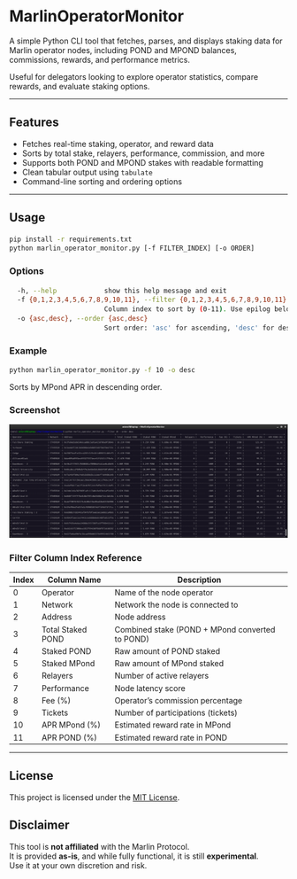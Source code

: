 # MarlinOperatorMonitor
A simple Python CLI tool that fetches, parses, and displays staking data for Marlin operator nodes, including POND and MPOND balances, commissions, rewards, and performance metrics. 

Useful for delegators looking to explore operator statistics, compare rewards, and evaluate staking options.

---

## Features

- Fetches real-time staking, operator, and reward data
- Sorts by total stake, relayers, performance, commission, and more
- Supports both POND and MPOND stakes with readable formatting
- Clean tabular output using `tabulate`
- Command-line sorting and ordering options

---

## Usage

```bash
pip install -r requirements.txt
python marlin_operator_monitor.py [-f FILTER_INDEX] [-o ORDER]
```

### Options
```bash
  -h, --help            show this help message and exit
  -f {0,1,2,3,4,5,6,7,8,9,10,11}, --filter {0,1,2,3,4,5,6,7,8,9,10,11}
                        Column index to sort by (0-11). Use epilog below for details.
  -o {asc,desc}, --order {asc,desc}
                        Sort order: 'asc' for ascending, 'desc' for descending (default desc)
```
### Example
```bash
python marlin_operator_monitor.py -f 10 -o desc
```
Sorts by MPond APR in descending order.

### Screenshot

![Marlin Operators Monitor example screenshot](example.png)

### Filter Column Index Reference

| Index | Column Name         | Description                                          |
|-------|---------------------|------------------------------------------------------|
| 0     | Operator            | Name of the node operator                           |
| 1     | Network             | Network the node is connected to                    |
| 2     | Address             | Node address                                        |
| 3     | Total Staked POND   | Combined stake (POND + MPond converted to POND)     |
| 4     | Staked POND         | Raw amount of POND staked                           |
| 5     | Staked MPond        | Raw amount of MPond staked                          |
| 6     | Relayers            | Number of active relayers                           |
| 7     | Performance         | Node latency score                                  |
| 8     | Fee (%)             | Operator’s commission percentage                    |
| 9     | Tickets             | Number of participations (tickets)                 |
| 10    | APR MPond (%)       | Estimated reward rate in MPond                     |
| 11    | APR POND (%)        | Estimated reward rate in POND                      |

---

## License

This project is licensed under the [MIT License](LICENSE).

## Disclaimer

This tool is **not affiliated** with the Marlin Protocol.  
It is provided **as-is**, and while fully functional, it is still **experimental**.  
Use it at your own discretion and risk.
